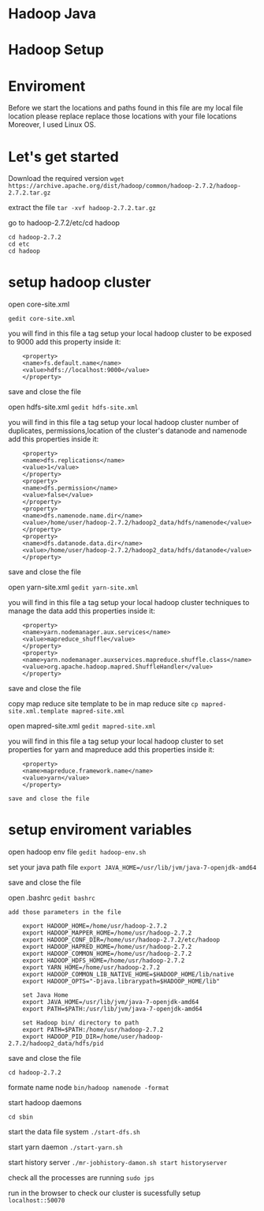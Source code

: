 # Hadoop Java
# Hadoop Setup

# Enviroment
Before we start the locations and paths found in this file are my local file location
please replace replace those locations with your file locations
Moreover, I used Linux OS. 


# Let's get started
Download the required version
```wget https://archive.apache.org/dist/hadoop/common/hadoop-2.7.2/hadoop-2.7.2.tar.gz```

extract the file
```tar -xvf hadoop-2.7.2.tar.gz```

go to hadoop-2.7.2/etc/cd hadoop

```
cd hadoop-2.7.2
cd etc
cd hadoop
```

# setup hadoop cluster

open core-site.xml

```gedit core-site.xml```

you will find in this file a tag <configurations> setup your local hadoop cluster to be exposed to 9000 add this property inside it:

```
    <property>
    <name>fs.default.name</name>
    <value>hdfs://localhost:9000</value>
    </property>
```
save and close the file

open hdfs-site.xml
```gedit hdfs-site.xml```

you will find in this file a tag <configurations> setup your local hadoop cluster number of duplicates, permissions,location of the cluster's datanode and namenode add this properties inside it:
  
```
    <property>
    <name>dfs.replications</name>
    <value>1</value>
    </property>
    <property>
    <name>dfs.permission</name>
    <value>false</value>
    </property>
    <property>
    <name>dfs.namenode.name.dir</name>
    <value>/home/user/hadoop-2.7.2/hadoop2_data/hdfs/namenode</value>
    </property>
    <property>
    <name>dfs.datanode.data.dir</name>
    <value>/home/user/hadoop-2.7.2/hadoop2_data/hdfs/datanode</value>
    </property>
```
save and close the file

open yarn-site.xml
```gedit yarn-site.xml```

you will find in this file a tag <configurations> setup your local hadoop cluster techniques to manage the data add this properties inside it:
  
```
    <property>
    <name>yarn.nodemanager.aux.services</name>
    <value>mapreduce_shuffle</value>
    </property>
    <property>
    <name>yarn.nodemanager.auxservices.mapreduce.shuffle.class</name>
    <value>org.apache.hadoop.mapred.ShuffleHandler</value>
    </property>
```
save and close the file

copy map reduce site template to be in map reduce site
```cp mapred-site.xml.template mapred-site.xml```

open mapred-site.xml
```gedit mapred-site.xml```

you will find in this file a tag <configurations> setup your local hadoop cluster to set properties for yarn and mapreduce add this properties inside it:
  
```
    <property>
    <name>mapreduce.framework.name</name>
    <value>yarn</value>
    </property>
```
    save and close the file

# setup enviroment variables
open hadoop env file
```gedit hadoop-env.sh```

set your java path file
```export JAVA_HOME=/usr/lib/jvm/java-7-openjdk-amd64```

save and close the file

open .bashrc
``` gedit bashrc ```

    add those parameters in the file
```
    export HADOOP_HOME=/home/usr/hadoop-2.7.2
    export HADOOP_MAPPER_HOME=/home/usr/hadoop-2.7.2
    export HADOOP_CONF_DIR=/home/usr/hadoop-2.7.2/etc/hadoop
    export HADOOP_HAPRED_HOME=/home/usr/hadoop-2.7.2
    export HADOOP_COMMON_HOME=/home/usr/hadoop-2.7.2
    export HADOOP_HDFS_HOME=/home/usr/hadoop-2.7.2
    export YARN_HOME=/home/usr/hadoop-2.7.2
    export HADOOP_COMMON_LIB_NATIVE_HOME=$HADOOP_HOME/lib/native
    export HADOOP_OPTS="-Djava.librarypath=$HADOOP_HOME/lib"

    set Java Home
    export JAVA_HOME=/usr/lib/jvm/java-7-openjdk-amd64
    export PATH=$PATH:/usr/lib/jvm/java-7-openjdk-amd64

    set Hadoop bin/ directory to path
    export PATH=$PATH:/home/usr/hadoop-2.7.2
    export HADOOP_PID_DIR=/home/user/hadoop-2.7.2/hadoop2_data/hdfs/pid
```
save and close the file

```cd ..
cd hadoop-2.7.2
```

formate name node
```bin/hadoop namenode -format```

start hadoop daemons

```cd sbin```

start the data file system
```./start-dfs.sh```

start yarn daemon
```./start-yarn.sh```

start history server
```./mr-jobhistory-damon.sh start historyserver```

check all the processes are running
```sudo jps```

run in the browser to check our cluster is sucessfully setup
```localhost::50070```
